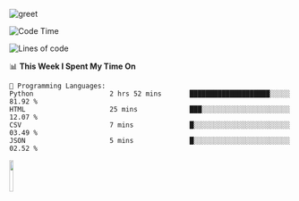 ![greet](https://user-images.githubusercontent.com/44234583/146624354-9d461392-3676-4e7a-b12f-debc7319f53b.gif) 


<!--START_SECTION:waka-->
![Code Time](http://img.shields.io/badge/Code%20Time-423%20hrs%2023%20mins-blue)

![Lines of code](https://img.shields.io/badge/From%20Hello%20World%20I%27ve%20Written-3.8%20million%20lines%20of%20code-blue)

📊 **This Week I Spent My Time On** 

```text
💬 Programming Languages: 
Python                   2 hrs 52 mins       ████████████████████░░░░░   81.92 % 
HTML                     25 mins             ███░░░░░░░░░░░░░░░░░░░░░░   12.07 % 
CSV                      7 mins              █░░░░░░░░░░░░░░░░░░░░░░░░   03.49 % 
JSON                     5 mins              █░░░░░░░░░░░░░░░░░░░░░░░░   02.52 % 
```


<!--END_SECTION:waka-->
<img src="https://user-images.githubusercontent.com/44234583/191059235-95ebfce1-7fc7-4eee-baff-214d902e7c18.gif" width="12%"/>
